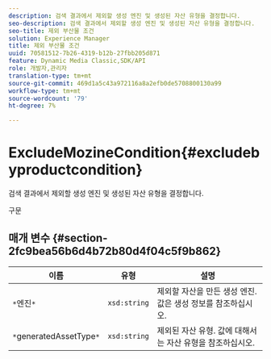 ```yaml
---
description: 검색 결과에서 제외할 생성 엔진 및 생성된 자산 유형을 결정합니다.
seo-description: 검색 결과에서 제외할 생성 엔진 및 생성된 자산 유형을 결정합니다.
seo-title: 제외 부산물 조건
solution: Experience Manager
title: 제외 부산물 조건
uuid: 70581512-7b26-4319-b12b-27fbb205d871
feature: Dynamic Media Classic,SDK/API
role: 개발자,관리자
translation-type: tm+mt
source-git-commit: 469d1a5c43a972116a8a2efb0de5708800130a99
workflow-type: tm+mt
source-wordcount: '79'
ht-degree: 7%

---
```



# ExcludeMozineCondition{#excludebyproductcondition}

검색 결과에서 제외할 생성 엔진 및 생성된 자산 유형을 결정합니다.

구문

## 매개 변수 {#section-2fc9bea56b6d4b72b80d4f04c5f9b862}

| 이름 | 유형 | 설명 |
|---|---|---|
| `*`엔진`*` | `xsd:string` | 제외할 자산을 만든 생성 엔진. 값은 생성 정보를 참조하십시오. |
| `*`generatedAssetType`*` | `xsd:string` | 제외된 자산 유형. 값에 대해서는 자산 유형을 참조하십시오. |

